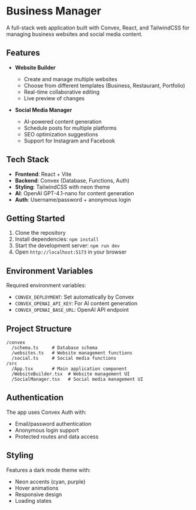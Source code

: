 # Business Manager

A full-stack web application built with Convex, React, and TailwindCSS for managing business websites and social media content.

## Features

- **Website Builder**
  - Create and manage multiple websites
  - Choose from different templates (Business, Restaurant, Portfolio)
  - Real-time collaborative editing
  - Live preview of changes

- **Social Media Manager**
  - AI-powered content generation
  - Schedule posts for multiple platforms
  - SEO optimization suggestions
  - Support for Instagram and Facebook

## Tech Stack

- **Frontend**: React + Vite
- **Backend**: Convex (Database, Functions, Auth)
- **Styling**: TailwindCSS with neon theme
- **AI**: OpenAI GPT-4.1-nano for content generation
- **Auth**: Username/password + anonymous login

## Getting Started

1. Clone the repository
2. Install dependencies: `npm install`
3. Start the development server: `npm run dev`
4. Open `http://localhost:5173` in your browser

## Environment Variables

Required environment variables:
- `CONVEX_DEPLOYMENT`: Set automatically by Convex
- `CONVEX_OPENAI_API_KEY`: For AI content generation
- `CONVEX_OPENAI_BASE_URL`: OpenAI API endpoint

## Project Structure

```
/convex
  /schema.ts     # Database schema
  /websites.ts   # Website management functions
  /social.ts     # Social media functions
/src
  /App.tsx       # Main application component
  /WebsiteBuilder.tsx  # Website management UI
  /SocialManager.tsx   # Social media management UI
```

## Authentication

The app uses Convex Auth with:
- Email/password authentication
- Anonymous login support
- Protected routes and data access

## Styling

Features a dark mode theme with:
- Neon accents (cyan, purple)
- Hover animations
- Responsive design
- Loading states
